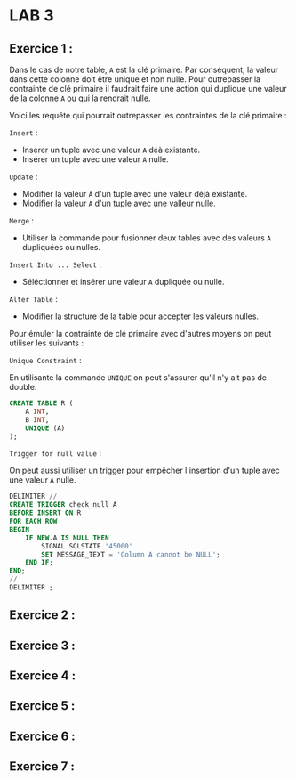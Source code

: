 # LAB 3

## Exercice 1 : 

Dans le cas de notre table, `A` est la clé primaire. Par conséquent, la valeur dans cette colonne doit être unique et non nulle. Pour outrepasser la contrainte de clé primaire il faudrait faire une action qui duplique une valeur de la colonne `A` ou qui la rendrait nulle.

Voici les requête qui pourrait outrepasser les contraintes de la clé primaire :

`Insert` :

- Insérer un tuple avec une valeur `A` déà existante.
- Insérer un tuple avec une valeur `A` nulle.

`Update` :

- Modifier la valeur `A` d'un tuple avec une valeur déjà existante.
- Modifier la valeur `A` d'un tuple avec une valleur nulle.

`Merge` :

- Utiliser la commande pour fusionner deux tables avec des valeurs `A` dupliquées ou nulles.

`Insert Into ... Select` : 

- Séléctionner et insérer une valeur `A` dupliquée ou nulle.

`Alter Table` :

- Modifier la structure de la table pour accepter les valeurs nulles.

Pour émuler la contrainte de clé primaire avec d'autres moyens on peut utiliser les suivants :

`Unique Constraint` :

En utilisante la commande `UNIQUE` on peut s'assurer qu'il n'y ait pas de double. 

``` SQL
CREATE TABLE R (
    A INT,
    B INT,
    UNIQUE (A)
);
``` 

`Trigger for null value` :

On peut aussi utiliser un trigger pour empêcher l'insertion d'un tuple avec une valeur `A` nulle.

```SQL  
DELIMITER //
CREATE TRIGGER check_null_A
BEFORE INSERT ON R
FOR EACH ROW
BEGIN
    IF NEW.A IS NULL THEN
        SIGNAL SQLSTATE '45000'
        SET MESSAGE_TEXT = 'Column A cannot be NULL';
    END IF;
END;
//
DELIMITER ;
 ```

## Exercice 2 : 



## Exercice 3 : 
## Exercice 4 : 
## Exercice 5 : 
## Exercice 6 : 
## Exercice 7 : 
